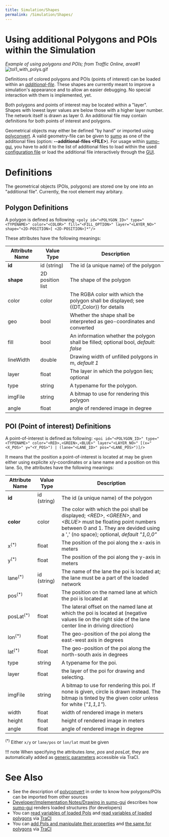 ```yaml
---
title: Simulation/Shapes
permalink: /Simulation/Shapes/
---
```


# Using additional Polygons and POIs within the Simulation

*Example of using polygons and POIs; from Traffic Online, area\#1*
![tol1_with_polys.gif](../images/Tol1_with_polys.gif "Example of using polygons and POIs; from Traffic Online, area#1")

Definitions of colored polygons and POIs (points of interest) can be
loaded within an [*additional-file*](../sumo.md#format_of_additional_files). These shapes are currently meant to improve a
simulation's appearance and to allow an easier debugging. No special
interaction with them is implemented, yet.

Both polygons and points of interest may be located within a "layer".
Shapes with lowest layer values are below those with a higher layer
number. The network itself is drawn as layer 0. An additional file may
contain definitions for both points of interest and polygons.

Geometrical objects may either be defined "by hand" or imported using
[polyconvert](../polyconvert.md). A valid geometry-file can be
given to [sumo](../sumo.md) as one of the additional files (option:
**--additional-files <FILE\>**). For usage within
[sumo-gui](../sumo-gui.md), you have to add it to the list of
additional files to load within the used [configuration
file](../Basics/Using_the_Command_Line_Applications.md#configuration_files)
or load the additional file interactively through the
[GUI](../sumo-gui.md#loading_shapes_and_pois).

# Definitions

The geometrical objects (POIs, polygons) are stored one by one into an
"additional file". Currently, the root element may arbitary.

## Polygon Definitions

A polygon is defined as following: `<poly id="<POLYGON_ID>" type="<TYPENAME>" color="<COLOR>" fill="<FILL_OPTION>" layer="<LAYER_NO>" shape="<2D-POSITION>[ <2D-POSITION>]*"/>`

These attributes have the following meanings:

| Attribute Name | Value Type       | Description                                                                         |
| -------------- | ---------------- | ----------------------------------------------------------------------------------- |
| **id**         | id (string)      | The id (a unique name) of the polygon                                               |
| **shape**      | 2D position list | The shape of the polygon                                                            |
| color          | color            | The RGBA color with which the polygon shall be displayed; see {{DT_Color}} for details          |
| geo            | bool             | Whether the shape shall be interpreted as geo-coordinates and converted             |
| fill           | bool             | An information whether the polygon shall be filled; optional bool, *default: false* |
| lineWidth      | double           | Drawing width of unfilled polygons in m, *default 1*                                |
| layer          | float            | The layer in which the polygon lies; optional                                       |
| type           | string           | A typename for the polygon.                                                         |
| imgFile        | string           | A bitmap to use for rendering this polygon                                          |
| angle          | float            | angle of rendered image in degree                                                   |

## POI (Point of interest) Definitions

A point-of-interest is defined as following: `<poi id="<POLYGON_ID>" type="<TYPENAME>" color="<RED>,<GREEN>,<BLUE>" layer="<LAYER_NO>" [(x="<X_POS>" y="<Y_POS>") | (lane="<LANE_ID>" pos="<LANE_POS>")]/>`

It means that the position a point-of-interest is located at may be
given either using explicite x/y-coordinates or a lane name and a
position on this lane. So, the attributes have the following meanings:

| Attribute Name        | Value Type  | Description                                                                                                                                                                                            |
| --------------------- | ----------- | ---------------------------------------------------------------------------------- |
| **id**                | id (string) | The id (a unique name) of the polygon                                                                                                                                                                  |
| **color**             | color       | The color with which the poi shall be displayed; *<RED\>*, *<GREEN\>*, and *<BLUE\>* must be floating point numbers between 0 and 1. They are devided using a ',' (no space); optional, *default "1,0,0"* |
| x<sup>(\*)</sup>      | float       | The position of the poi along the x-axis in meters                                                                                                                                                     |
| y<sup>(\*)</sup>      | float       | The position of the poi along the y-axis in meters                                                                                                                                                     |
| lane<sup>(\*)</sup>   | id (string) | The name of the lane the poi is located at; the lane must be a part of the loaded network                                                                                                              |
| pos<sup>(\*)</sup>    | float       | The position on the named lane at which the poi is located at                                                                                                                                          |
| posLat<sup>(\*)</sup> | float       | The lateral offset on the named lane at which the poi is located at (negative values lie on the right side of the lane center line in driving direction)                                               |
| lon<sup>(\*)</sup>    | float       | The geo-position of the poi along the east-west axis in degrees                                                                                                                                        |
| lat<sup>(\*)</sup>    | float       | The geo-position of the poi along the north-south axis in degrees                                                                                                                                      |
| type                  | string      | A typename for the poi.                                                                                                                                                                                |
| layer                 | float       | the layer of the poi for drawing and selecting.                                                                                                                                                        |
| imgFile               | string      | A bitmap to use for rendering this poi. If none is given, circle is drawn instead. The bitmap is tinted by the given color unless for white (*"1,1,1"*).                                               |
| width                 | float       | width of rendered image in meters                                                                                                                                                                      |
| height                | float       | height of rendered image in meters                                                                                                                                                                     |
| angle                 | float       | angle of rendered image in degree                                                                                                                                                                      |

<sup>(\*)</sup> Either `x/y` or `lane/pos` or `lon/lat` must be given

!!! note
    When specifying the attributes *lane*, *pos* and *posLat*, they are automatically added as [generic parameters](../Simulation/GenericParameters.md) accessible via TraCI.

# See Also

- See the description of [polyconvert](../polyconvert.md) in
  order to know how polygons/POIs can be imported from other sources
- [Developer/Implementation Notes/Drawing in
  sumo-gui](../Developer/Implementation_Notes/Drawing_in_sumo-gui.md)
  describes how [sumo-gui](../sumo-gui.md) renders loaded
  structures (for developers)
- You can [read variables of loaded
  PoIs](../TraCI/POI_Value_Retrieval.md) and [read variables of
  loaded polygons](../TraCI/Polygon_Value_Retrieval.md) via
  [TraCI](../TraCI.md)
- You can [add PoIs and manipulate their
  properties](../TraCI/Change_PoI_State.md) and [the same for
  polygons](../TraCI/Change_Polygon_State.md) via
  [TraCI](../TraCI.md)
